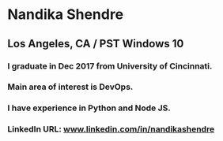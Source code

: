 # Nandika Shendre
## Los Angeles, CA / PST Windows 10
### I graduate in Dec 2017 from **University of Cincinnati.**
### Main area of interest is DevOps.
### I have experience in Python and Node JS.


### LinkedIn URL: www.linkedin.com/in/nandikashendre
